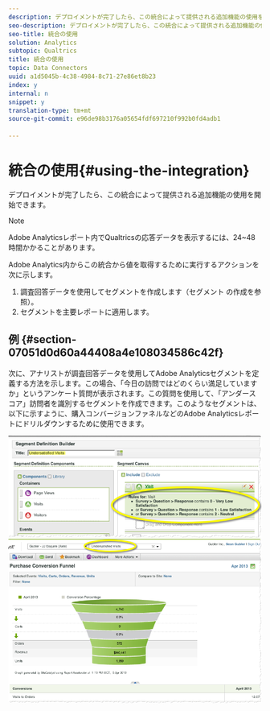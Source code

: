 ```yaml
---
description: デプロイメントが完了したら、この統合によって提供される追加機能の使用を開始できます。
seo-description: デプロイメントが完了したら、この統合によって提供される追加機能の使用を開始できます。
seo-title: 統合の使用
solution: Analytics
subtopic: Qualtrics
title: 統合の使用
topic: Data Connectors
uuid: a1d5045b-4c38-4984-8c71-27e86et8b23
index: y
internal: n
snippet: y
translation-type: tm+mt
source-git-commit: e96de98b3176a05654fdf697210f992b0fd4adb1

---
```



# 統合の使用{#using-the-integration}

デプロイメントが完了したら、この統合によって提供される追加機能の使用を開始できます。

>[!NOTE]
>
>Adobe Analyticsレポート内でQualtricsの応答データを表示するには、24~48時間かかることがあります。

Adobe Analytics内からこの統合から値を取得するために実行するアクションを次に示します。

1. 調査回答データを使用してセグメントを作成します（セグメント [](http://microsite.omniture.com/t2/help/en_US/sc/user/index.html?f=t_segment.html)の作成を参照）。
1. セグメントを主要レポートに適用します。

## 例 {#section-07051d0d60a44408a4e108034586c42f}

次に、アナリストが調査回答データを使用してAdobe Analyticsセグメントを定義する方法を示します。この場合、「今日の訪問ではどのくらい満足していますか」というアンケート質問が表示されます。この質問を使用して、「アンダースコア」訪問者を識別するセグメントを作成できます。このようなセグメントは、以下に示すように、購入コンバージョンファネルなどのAdobe Analyticsレポートにドリルダウンするために使用できます。

![](assets/using-1.png) ![](assets/using-2.png)

